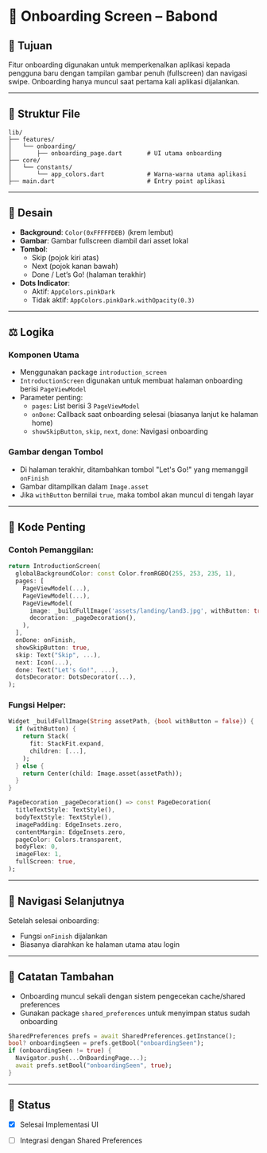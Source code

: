 # 📱 Onboarding Screen – Babond

## 📌 Tujuan
Fitur onboarding digunakan untuk memperkenalkan aplikasi kepada pengguna baru dengan tampilan gambar penuh (fullscreen) dan navigasi swipe. Onboarding hanya muncul saat pertama kali aplikasi dijalankan.

---

## 💠 Struktur File

```
lib/
├── features/
│   └── onboarding/
│       ├── onboarding_page.dart       # UI utama onboarding
├── core/
│   └── constants/
│       └── app_colors.dart            # Warna-warna utama aplikasi
├── main.dart                          # Entry point aplikasi
```

---

## 🎨 Desain

- **Background**: `Color(0xFFFFFDEB)` (krem lembut)
- **Gambar**: Gambar fullscreen diambil dari asset lokal
- **Tombol**:
  - Skip (pojok kiri atas)
  - Next (pojok kanan bawah)
  - Done / Let’s Go! (halaman terakhir)
- **Dots Indicator**:
  - Aktif: `AppColors.pinkDark`
  - Tidak aktif: `AppColors.pinkDark.withOpacity(0.3)`

---

## ⚖️ Logika

### Komponen Utama
- Menggunakan package `introduction_screen`
- `IntroductionScreen` digunakan untuk membuat halaman onboarding berisi `PageViewModel`
- Parameter penting:
  - `pages`: List berisi 3 `PageViewModel`
  - `onDone`: Callback saat onboarding selesai (biasanya lanjut ke halaman home)
  - `showSkipButton`, `skip`, `next`, `done`: Navigasi onboarding

### Gambar dengan Tombol
- Di halaman terakhir, ditambahkan tombol "Let's Go!" yang memanggil `onFinish`
- Gambar ditampilkan dalam `Image.asset`
- Jika `withButton` bernilai `true`, maka tombol akan muncul di tengah layar

---

## 🔢 Kode Penting

### Contoh Pemanggilan:
```dart
return IntroductionScreen(
  globalBackgroundColor: const Color.fromRGBO(255, 253, 235, 1),
  pages: [
    PageViewModel(...),
    PageViewModel(...),
    PageViewModel(
      image: _buildFullImage('assets/landing/land3.jpg', withButton: true),
      decoration: _pageDecoration(),
    ),
  ],
  onDone: onFinish,
  showSkipButton: true,
  skip: Text("Skip", ...),
  next: Icon(...),
  done: Text("Let's Go!", ...),
  dotsDecorator: DotsDecorator(...),
);
```

### Fungsi Helper:
```dart
Widget _buildFullImage(String assetPath, {bool withButton = false}) {
  if (withButton) {
    return Stack(
      fit: StackFit.expand,
      children: [...],
    );
  } else {
    return Center(child: Image.asset(assetPath));
  }
}

PageDecoration _pageDecoration() => const PageDecoration(
  titleTextStyle: TextStyle(),
  bodyTextStyle: TextStyle(),
  imagePadding: EdgeInsets.zero,
  contentMargin: EdgeInsets.zero,
  pageColor: Colors.transparent,
  bodyFlex: 0,
  imageFlex: 1,
  fullScreen: true,
);
```

---

## 🚤 Navigasi Selanjutnya
Setelah selesai onboarding:
- Fungsi `onFinish` dijalankan
- Biasanya diarahkan ke halaman utama atau login

---

## 📝 Catatan Tambahan
- Onboarding muncul sekali dengan sistem pengecekan cache/shared preferences
- Gunakan package `shared_preferences` untuk menyimpan status sudah onboarding

```dart
SharedPreferences prefs = await SharedPreferences.getInstance();
bool? onboardingSeen = prefs.getBool("onboardingSeen");
if (onboardingSeen != true) {
  Navigator.push(...OnBoardingPage...);
  await prefs.setBool("onboardingSeen", true);
}
```

---

## 📅 Status
- [x] Selesai Implementasi UI
- [ ] Integrasi dengan Shared Preferences

